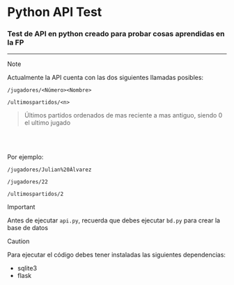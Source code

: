 # Python API Test

### Test de API en python creado para probar cosas aprendidas en la FP

---

> [!NOTE]
> Actualmente la API cuenta con las dos siguientes llamadas posibles:

```
/jugadores/<Número><Nombre>
```

```
/ultimospartidos/<n>
```

> Últimos partidos ordenados de mas reciente a mas antiguo, siendo 0 el ultimo jugado

<br><br>

Por ejemplo:

```
/jugadores/Julian%20Álvarez
```

```
/jugadores/22
```

```
/ultimospartidos/2
```

> [!IMPORTANT]
> Antes de ejecutar `api.py`, recuerda que debes ejecutar `bd.py` para crear la base de datos

> [!CAUTION]
> Para ejecutar el código debes tener instaladas las siguientes dependencias:

- sqlite3
- flask
